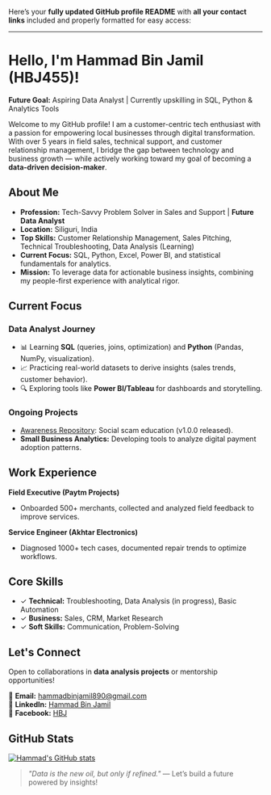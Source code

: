Here’s your **fully updated GitHub profile README** with **all your contact links** included and properly formatted for easy access:  

---

# Hello, I'm Hammad Bin Jamil (HBJ455)!  

**Future Goal:** Aspiring Data Analyst | Currently upskilling in SQL, Python & Analytics Tools  

Welcome to my GitHub profile! I am a customer-centric tech enthusiast with a passion for empowering local businesses through digital transformation. With over 5 years in field sales, technical support, and customer relationship management, I bridge the gap between technology and business growth — while actively working toward my goal of becoming a **data-driven decision-maker**.  

## About Me  

- **Profession:** Tech-Savvy Problem Solver in Sales and Support | **Future Data Analyst**  
- **Location:** Siliguri, India  
- **Top Skills:** Customer Relationship Management, Sales Pitching, Technical Troubleshooting, Data Analysis (Learning)  
- **Current Focus:** SQL, Python, Excel, Power BI, and statistical fundamentals for analytics.  
- **Mission:** To leverage data for actionable business insights, combining my people-first experience with analytical rigor.  

## Current Focus  

### Data Analyst Journey  
- 📊 Learning **SQL** (queries, joins, optimization) and **Python** (Pandas, NumPy, visualization).  
- 📈 Practicing real-world datasets to derive insights (sales trends, customer behavior).  
- 🔍 Exploring tools like **Power BI/Tableau** for dashboards and storytelling.  

### Ongoing Projects  
- [Awareness Repository](https://github.com/HBJ455/Github.1): Social scam education (v1.0.0 released).  
- **Small Business Analytics:** Developing tools to analyze digital payment adoption patterns.  

## Work Experience  

**Field Executive (Paytm Projects)**  
- Onboarded 500+ merchants, collected and analyzed field feedback to improve services.  

**Service Engineer (Akhtar Electronics)**  
- Diagnosed 1000+ tech cases, documented repair trends to optimize workflows.  

## Core Skills  
- ✓ **Technical:** Troubleshooting, Data Analysis (in progress), Basic Automation  
- ✓ **Business:** Sales, CRM, Market Research  
- ✓ **Soft Skills:** Communication, Problem-Solving  

## Let's Connect  
Open to collaborations in **data analysis projects** or mentorship opportunities!  

📧 **Email:** [hammadbinjamil890@gmail.com](mailto:hammadbinjamil890@gmail.com)  
💼 **LinkedIn:** [Hammad Bin Jamil](https://www.linkedin.com/in/hammad1234)  
📱 **Facebook:** [HBJ](https://www.facebook.com/share/16htlUntcC/)  

## GitHub Stats  
[![Hammad's GitHub stats](https://github-readme-stats.vercel.app/api?username=HBJ455&show_icons=true&theme=github_dark)](https://github.com/HBJ455)  

> *"Data is the new oil, but only if refined."* — Let’s build a future powered by insights!  

